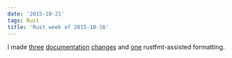```yaml
---
date: '2015-10-21'
tags: Rust
title: 'Rust week of 2015-10-16'
---
```


I made [three][] [documentation][] [changes] and [one] rustfmt-assisted
formatting.

  [three]: https://github.com/rust-lang/rust/pull/29197
  [documentation]: https://github.com/rust-lang/rust/pull/29198
  [changes]: https://github.com/rust-lang/rust/pull/29199
  [one]: https://github.com/rust-lang/rust/pull/29200
